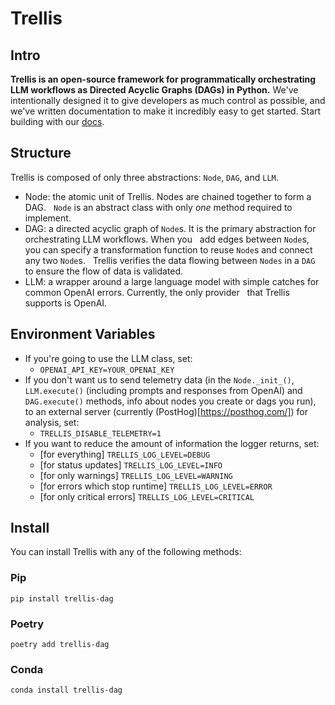 # Trellis
## Intro
**Trellis is an open-source framework for programmatically
orchestrating LLM workflows as Directed Acyclic Graphs (DAGs) in Python.** We've intentionally designed it to give 
developers as much control as possible, and we've written documentation to make it incredibly easy to 
get started. Start building with our [docs](interlocklabsinc.mintlify.app).

## Structure
Trellis is composed of only three abstractions: `Node`, `DAG`, and `LLM`.
- Node: the atomic unit of Trellis. Nodes are chained together to form a DAG. 
  `Node` is an abstract class with only *one* method required to implement.
- DAG: a directed acyclic graph of `Node`s. It is the primary abstraction for orchestrating LLM workflows. When you 
  add edges between `Node`s, you can specify a transformation function to reuse `Node`s and connect any two `Node`s.
  Trellis verifies the data flowing between `Nodes` in a `DAG` to ensure the flow of data is validated. 
- LLM: a wrapper around a large language model with simple catches for common OpenAI errors. Currently, the only provider
  that Trellis supports is OpenAI.

## Environment Variables
- If you're going to use the LLM class, set:
    - `OPENAI_API_KEY=YOUR_OPENAI_KEY`
- If you don't want us to send telemetry data (in the `Node._init_()`, `LLM.execute()` (including prompts and responses from OpenAI) and `DAG.execute()` methods, info about nodes you create or dags you run), to an external server (currently (PostHog)[https://posthog.com/]) for analysis, set:
    - `TRELLIS_DISABLE_TELEMETRY=1`
- If you want to reduce the amount of information the logger returns, set:
    - [for everything] `TRELLIS_LOG_LEVEL=DEBUG`
    - [for status updates] `TRELLIS_LOG_LEVEL=INFO`
    - [for only warnings] `TRELLIS_LOG_LEVEL=WARNING`
    - [for errors which stop runtime] `TRELLIS_LOG_LEVEL=ERROR`
    - [for only critical errors] `TRELLIS_LOG_LEVEL=CRITICAL`

## Install
You can install Trellis with any of the following methods:

### Pip
```
pip install trellis-dag
```

### Poetry
```
poetry add trellis-dag
```

### Conda
```
conda install trellis-dag
```
